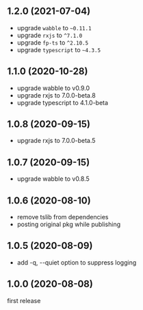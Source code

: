 <a name="1.2.0"></a>
## 1.2.0 (2021-07-04)

- upgrade `wabble` to `~0.11.1`
- upgrade `rxjs` to `^7.1.0`
- upgrade `fp-ts` to `^2.10.5`
- upgrade `typescript` to `~4.3.5`





<a name="1.1.0"></a>
## 1.1.0 (2020-10-28)

- upgrade wabble to v0.9.0
- upgrade rxjs to 7.0.0-beta.8
- upgrade typescript to 4.1.0-beta





<a name="1.0.8"></a>
## 1.0.8 (2020-09-15)

- upgrade rxjs to 7.0.0-beta.5





<a name="1.0.7"></a>
## 1.0.7 (2020-09-15)

- upgrade wabble to v0.8.5





<a name="1.0.6"></a>
## 1.0.6 (2020-08-10)

- remove tslib from dependencies
- posting original pkg while publishing





<a name="1.0.5"></a>
## 1.0.5 (2020-08-09)

- add -q, --quiet option to suppress logging





<a name="1.0.0"></a>
## 1.0.0 (2020-08-08)

first release

